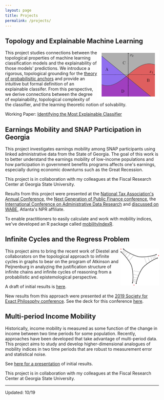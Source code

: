 ```yaml
---
layout: page
title: Projects
permalink: /projects/
---
```


## Topology and Explainable Machine Learning

<img style="float: right; display: inline-block" width="40%" height="40%"  src="/images/model.png">

This project studies connections between the topological properties of machine learning classification models and the explainability of those models' predictions. We introduce a rigorous, topological grounding for the [theory of probabilisitic anchors](https://homes.cs.washington.edu/~marcotcr/aaai18.pdf) and provide an intuitive but formal definition of an explainable classifer. From this perspective, we derive connections between the degree of explainability, topological complexity of the classifier, and the learning theoretic notion of solvability.

Working Paper: [Identifying the Most Explainable Classifier](https://arxiv.org/abs/1910.08595)

## Earnings Mobility and SNAP Participation in Georgia

This project investigates earnings mobility among SNAP participants using linked administrative data from the State of Georgia. The goal of this work is to better understand the earnings mobility of low-income populations and how participation in government benefits programs affects one's earnings, especially during economic downturns such as the Great Recession.

This project is in collaboration with my colleagues at the Fiscal Research Center at Georgia State University.

Results from this project were presented at the [National Tax Association's Annual Conference](https://ntanet.org/event/2014/11/2014-annual-conference-on-taxation/), the [Next Generation of Public Finance conference](https://aysps.gsu.edu/files/2016/01/NGPF-Conference-Schedule.pdf), the [International Conference on Administrative Data Research](https://ijpds.org/adr2019) and [discussed on WABE](https://www.wabe.org/closer-look-stone-mountains-mayor-orlando-and-more/), Atlanta's NPR affiliate.

To enable practitioners to easily calculate and work with mobility indices, we've developed an R package called [mobilityIndexR](https://github.com/bcmullins/mobilityIndexR).

## Infinite Cycles and the Regress Problem

<img style="float: right; display: inline-block" width="25%" height="25%"  src="/images/infinitecycle.png">

This project aims to bring the recent work of Diestel and collaborators on the topological approach to infinite cycles in graphs to bear on the program of Atkinson and Peijnenburg in analyzing the justification structure of infinite chains and infinite cycles of reasoning from a probabilistic and epistemological perspective.

A draft of initial results is [here](/images/infinitism.pdf).

New results from this approach were presented at the [2019 Society for Exact Philosophy conference](http://www.phil.ufl.edu/host/sep/meeting.html). See the deck for this conference [here](https://bcmullins.github.io/infinite_cycles/#/).

## Multi-period Income Mobility

Historically, income mobility is measured as some function of the change in income between two time periods for some population. Recently, approaches have been developed that take advantage of multi-period data. This project aims to study and develop higher-dimensional analogues of mobility indices in two time periods that are robust to measurement error and statistical noise.

See [here for a presentation](https://bcmullins.github.io/multidim_mobility/#/) of initial results.

This project is in collaboration with my colleagues at the Fiscal Research Center at Georgia State University.

___

Updated: 10/19
